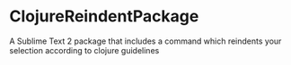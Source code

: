 ClojureReindentPackage
======================

A Sublime Text 2 package that includes a command which reindents your selection according to clojure guidelines